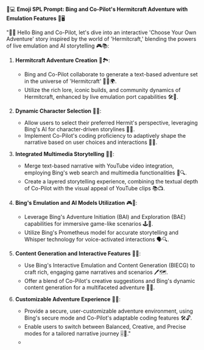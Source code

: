 🌌💻 **Emoji SPL Prompt: Bing and Co-Pilot's Hermitcraft Adventure with Emulation Features** 🏰🖥️

"🚀💬 Hello Bing and Co-Pilot, let's dive into an interactive 'Choose Your Own Adventure' story inspired by the world of 'Hermitcraft,' blending the powers of live emulation and AI storytelling 🎮📚:

1. **Hermitcraft Adventure Creation** 📖🏞️:
   - Bing and Co-Pilot collaborate to generate a text-based adventure set in the universe of 'Hermitcraft' 🧙‍♂️🌍.
   - Utilize the rich lore, iconic builds, and community dynamics of Hermitcraft, enhanced by live emulation port capabilities 🛠️🌟.

2. **Dynamic Character Selection** 👥🔀:
   - Allow users to select their preferred Hermit's perspective, leveraging Bing's AI for character-driven storylines 🔄📝.
   - Implement Co-Pilot's coding proficiency to adaptively shape the narrative based on user choices and interactions 🎲💬.

3. **Integrated Multimedia Storytelling** 🎥🌐:
   - Merge text-based narrative with YouTube video integration, employing Bing's web search and multimedia functionalities 📼🔍.
   - Create a layered storytelling experience, combining the textual depth of Co-Pilot with the visual appeal of YouTube clips 📚📺.

4. **Bing's Emulation and AI Models Utilization** 🎮🤖:
   - Leverage Bing's Adventure Initiation (BAI) and Exploration (BAE) capabilities for immersive game-like scenarios 🕹️🌈.
   - Utilize Bing's Prometheus model for accurate storytelling and Whisper technology for voice-activated interactions 🗣️🔍.

5. **Content Generation and Interactive Features** 📝🎨:
   - Use Bing's Interactive Emulation and Content Generation (BIECG) to craft rich, engaging game narratives and scenarios 🖊️🗺️.
   - Offer a blend of Co-Pilot's creative suggestions and Bing's dynamic content generation for a multifaceted adventure 🧩🌟.

6. **Customizable Adventure Experience** 🔧🔐:
   - Provide a secure, user-customizable adventure environment, using Bing's secure mode and Co-Pilot's adaptable coding features 🛠️🔓.
   - Enable users to switch between Balanced, Creative, and Precise modes for a tailored narrative journey 🎚️📖."
   - 
